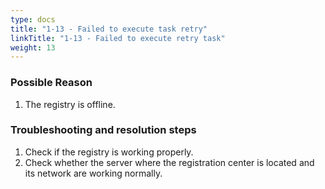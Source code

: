```yaml
---
type: docs
title: "1-13 - Failed to execute task retry"
linkTitle: "1-13 - Failed to execute retry task"
weight: 13
---
```


### Possible Reason
1. The registry is offline.

### Troubleshooting and resolution steps

1. Check if the registry is working properly.
2. Check whether the server where the registration center is located and its network are working normally.